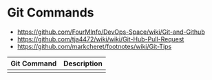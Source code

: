 #  Git Commands

- https://github.com/FourMInfo/DevOps-Space/wiki/Git-and-Github
- https://github.com/tja4472/wiki/wiki/Git-Hub-Pull-Request
- https://github.com/markcheret/footnotes/wiki/Git-Tips

| Git Command | Description |  
| --- | --- |  
|  |  |  
  
  
